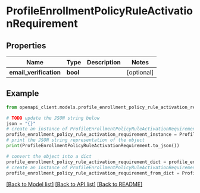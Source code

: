 # ProfileEnrollmentPolicyRuleActivationRequirement


## Properties

Name | Type | Description | Notes
------------ | ------------- | ------------- | -------------
**email_verification** | **bool** |  | [optional] 

## Example

```python
from openapi_client.models.profile_enrollment_policy_rule_activation_requirement import ProfileEnrollmentPolicyRuleActivationRequirement

# TODO update the JSON string below
json = "{}"
# create an instance of ProfileEnrollmentPolicyRuleActivationRequirement from a JSON string
profile_enrollment_policy_rule_activation_requirement_instance = ProfileEnrollmentPolicyRuleActivationRequirement.from_json(json)
# print the JSON string representation of the object
print(ProfileEnrollmentPolicyRuleActivationRequirement.to_json())

# convert the object into a dict
profile_enrollment_policy_rule_activation_requirement_dict = profile_enrollment_policy_rule_activation_requirement_instance.to_dict()
# create an instance of ProfileEnrollmentPolicyRuleActivationRequirement from a dict
profile_enrollment_policy_rule_activation_requirement_from_dict = ProfileEnrollmentPolicyRuleActivationRequirement.from_dict(profile_enrollment_policy_rule_activation_requirement_dict)
```
[[Back to Model list]](../README.md#documentation-for-models) [[Back to API list]](../README.md#documentation-for-api-endpoints) [[Back to README]](../README.md)


